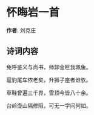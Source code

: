 # 怀晦岩一首

**作者**: 刘克庄

## 诗词内容

免呼鉴义与尚书，师卸金栏我珮鱼。

扈豹尾车侬老矣，升狮子座者谁欤。

草鞋曾遍三千界，雪顶今皆八十余。

台岭壶山隔修阻，可无一字问何如。

